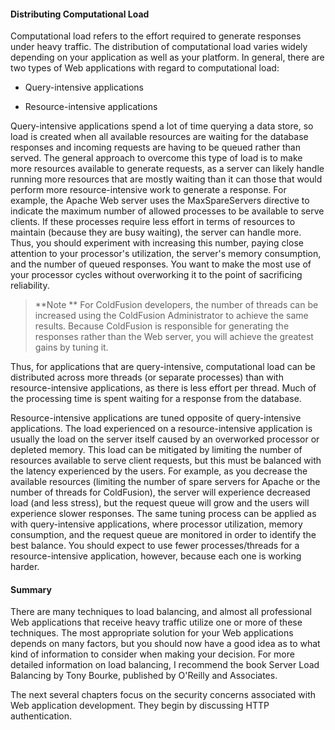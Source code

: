 #### Distributing Computational Load

Computational load refers to the effort required to generate responses under heavy traffic. The distribution of computational load varies widely depending on your application as well as your platform. In general, there are two types of Web applications with regard to computational load:

* Query-intensive applications

* Resource-intensive applications

Query-intensive applications spend a lot of time querying a data store, so load is created when all available resources are waiting for the database responses and incoming requests are having to be queued rather than served. The general approach to overcome this type of load is to make more resources available to generate requests, as a server can likely handle running more resources that are mostly waiting than it can those that would perform more resource-intensive work to generate a response. For example, the Apache Web server uses the MaxSpareServers directive to indicate the maximum number of allowed processes to be available to serve clients. If these processes require less effort in terms of resources to maintain (because they are busy waiting), the server can handle more. Thus, you should experiment with increasing this number, paying close attention to your processor's utilization, the server's memory consumption, and the number of queued responses. You want to make the most use of your processor cycles without overworking it to the point of sacrificing reliability.

>**Note
**
For ColdFusion developers, the number of threads can be increased using the ColdFusion Administrator to achieve the same results. Because ColdFusion is responsible for generating the responses rather than the Web server, you will achieve the greatest gains by tuning it.


Thus, for applications that are query-intensive, computational load can be distributed across more threads (or separate processes) than with resource-intensive applications, as there is less effort per thread. Much of the processing time is spent waiting for a response from the database.

Resource-intensive applications are tuned opposite of query-intensive applications. The load experienced on a resource-intensive application is usually the load on the server itself caused by an overworked processor or depleted memory. This load can be mitigated by limiting the number of resources available to serve client requests, but this must be balanced with the latency experienced by the users. For example, as you decrease the available resources (limiting the number of spare servers for Apache or the number of threads for ColdFusion), the server will experience decreased load (and less stress), but the request queue will grow and the users will experience slower responses. The same tuning process can be applied as with query-intensive applications, where processor utilization, memory consumption, and the request queue are monitored in order to identify the best balance. You should expect to use fewer processes/threads for a resource-intensive application, however, because each one is working harder.


#### Summary

There are many techniques to load balancing, and almost all professional Web applications that receive heavy traffic utilize one or more of these techniques. The most appropriate solution for your Web applications depends on many factors, but you should now have a good idea as to what kind of information to consider when making your decision. For more detailed information on load balancing, I recommend the book Server Load Balancing by Tony Bourke, published by O'Reilly and Associates.

The next several chapters focus on the security concerns associated with Web application development. They begin by discussing HTTP authentication.